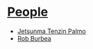 # [People](https://sukhavaho.github.io/decoder)

- [Jetsunma Tenzin Palmo](https://sukahvaho.github.io/people/jetsunma_tenzin_palmo)
- [Rob Burbea](https://sukhavaho.github.io/burbea/burbea.md)

